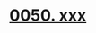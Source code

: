 # [0050. xxx](https://github.com/Tdahuyou/react/tree/main/0050.%20xxx)

<!-- region:toc -->

<!-- endregion:toc -->
